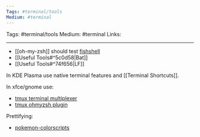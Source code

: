 ```yaml
---
Tags: #terminal/tools 
Medium: #terminal
---
```

Tags: #terminal/tools 
Medium: #terminal
Links:
___


- [[oh-my-zsh]]
should test [fishshell](https://fishshell.com/)
- [[Useful Tools#^5c0d58|Bat]]
- [[Useful Tools#^74f656|LF]]

In KDE Plasma use native terminal features and [[Terminal Shortcuts]].

In xfce/gnome use: 
- [tmux terminal multiplexer](https://github.com/tmux/tmux/wiki)
- [tmux ohmyzsh plugin](https://github.com/ohmyzsh/ohmyzsh/tree/master/plugins/tmux)

Prettifying:
- [pokemon-colorscripts](https://gitlab.com/phoneybadger/pokemon-colorscripts)

